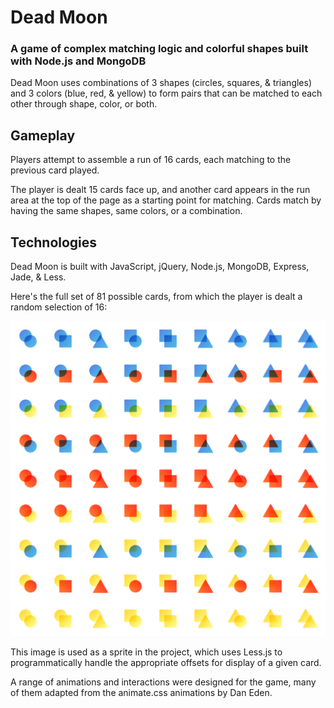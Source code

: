 Dead Moon
=========

### A game of complex matching logic and colorful shapes built with Node.js and MongoDB

Dead Moon uses combinations of 3 shapes (circles, squares, & triangles) and 3 colors (blue, red, & yellow) to form pairs that can be matched to each other through shape, color, or both.

## Gameplay

Players attempt to assemble a run of 16 cards, each matching to the previous card played.

The player is dealt 15 cards face up, and another card appears in the run area at the top of the page as a starting point for matching. Cards match by having the same shapes, same colors, or a combination.

## Technologies

Dead Moon is built with JavaScript, jQuery, Node.js, MongoDB, Express, Jade, & Less. 

Here's the full set of 81 possible cards, from which the player is dealt a random selection of 16:

![81-piece array](https://github.com/atticedit/dead-moon/raw/master/public/images/sprite.png "Dead Moon 81-piece array")

This image is used as a sprite in the project, which uses Less.js to programmatically handle the appropriate offsets for display of a given card.

A range of animations and interactions were designed for the game, many of them adapted from the animate.css animations by Dan Eden.
